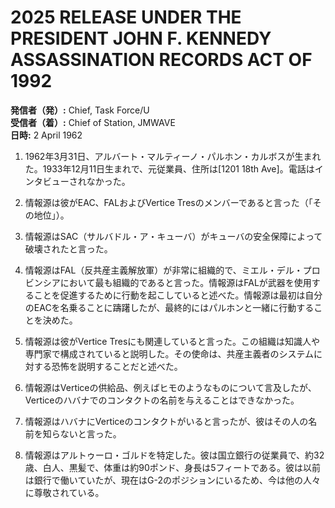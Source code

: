# 2025 RELEASE UNDER THE PRESIDENT JOHN F. KENNEDY ASSASSINATION RECORDS ACT OF 1992

**発信者（発）:** Chief, Task Force/U  
**受信者（着）:** Chief of Station, JMWAVE  
**日時:** 2 April 1962

1. 1962年3月31日、アルバート・マルティーノ・パルホン・カルボスが生まれた。1933年12月11日生まれで、元従業員、住所は[1201 18th Ave]。電話はインタビューされなかった。

2. 情報源は彼がEAC、FALおよびVertice Tresのメンバーであると言った（「その地位」）。

3. 情報源はSAC（サルバドル・ア・キューバ）がキューバの安全保障によって破壊されたと言った。

4. 情報源はFAL（反共産主義解放軍）が非常に組織的で、ミエル・デル・プロビンシアにおいて最も組織的であると言った。情報源はFALが武器を使用することを促進するために行動を起こしていると述べた。情報源は最初は自分のEACを名乗ることに躊躇したが、最終的にはパルホンと一緒に行動することを決めた。

5. 情報源は彼がVertice Tresにも関連していると言った。この組織は知識人や専門家で構成されていると説明した。その使命は、共産主義者のシステムに対する恐怖を説明することだと述べた。

6. 情報源はVerticeの供給品、例えばヒモのようなものについて言及したが、Verticeのハバナでのコンタクトの名前を与えることはできなかった。

7. 情報源はハバナにVerticeのコンタクトがいると言ったが、彼はその人の名前を知らないと言った。

8. 情報源はアルトゥーロ・ゴルドを特定した。彼は国立銀行の従業員で、約32歳、白人、黒髪で、体重は約90ポンド、身長は5フィートである。彼は以前は銀行で働いていたが、現在はG-2のポジションにいるため、今は他の人々に尊敬されている。